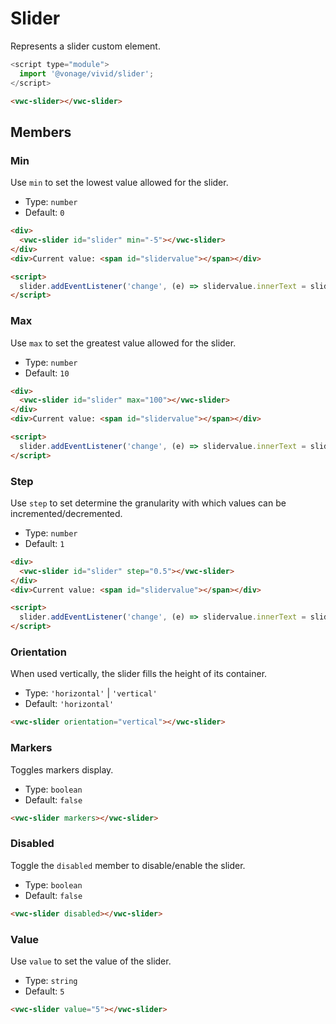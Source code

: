 # Slider

Represents a slider custom element.

```js
<script type="module">
  import '@vonage/vivid/slider';
</script>
```

```html preview
<vwc-slider></vwc-slider>
```

## Members

### Min

Use `min` to set the lowest value allowed for the slider.

- Type: `number`
- Default: `0`

```html preview blocks
<div>
  <vwc-slider id="slider" min="-5"></vwc-slider>
</div>
<div>Current value: <span id="slidervalue"></span></div>

<script>
  slider.addEventListener('change', (e) => slidervalue.innerText = slider.value);
</script>
```

### Max

Use `max` to set the greatest value allowed for the slider.

- Type: `number`
- Default: `10`

```html preview blocks
<div>
  <vwc-slider id="slider" max="100"></vwc-slider>
</div>
<div>Current value: <span id="slidervalue"></span></div>

<script>
  slider.addEventListener('change', (e) => slidervalue.innerText = slider.value);
</script>
```

### Step

Use `step` to set determine the granularity with which values can be incremented/decremented.

- Type: `number`
- Default: `1`

```html preview blocks
<div>
  <vwc-slider id="slider" step="0.5"></vwc-slider>
</div>
<div>Current value: <span id="slidervalue"></span></div>

<script>
  slider.addEventListener('change', (e) => slidervalue.innerText = slider.value);
</script>
```

### Orientation

When used vertically, the slider fills the height of its container.

- Type: `'horizontal'` | `'vertical'`
- Default: `'horizontal'`

```html preview center
<vwc-slider orientation="vertical"></vwc-slider>
```

### Markers

Toggles markers display.

- Type: `boolean`
- Default: `false`

```html preview blocks
<vwc-slider markers></vwc-slider>
```

### Disabled

Toggle the `disabled` member to disable/enable the slider.

- Type: `boolean`
- Default: `false`

```html preview blocks
<vwc-slider disabled></vwc-slider>
```

### Value

Use `value` to set the value of the slider.

- Type: `string`
- Default: `5`

```html preview blocks
<vwc-slider value="5"></vwc-slider>
```